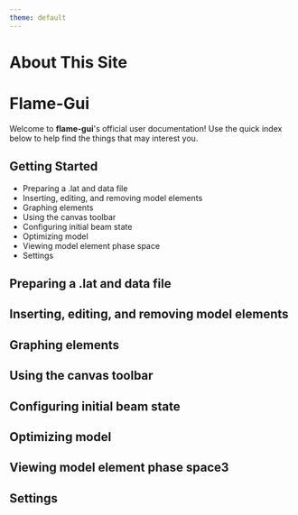 ```yaml
---
theme: default
---
```

# About This Site


# Flame-Gui
Welcome to **flame-gui**'s official user documentation! Use the quick index below to help find the things that may interest you.
## Getting Started
- Preparing a .lat and data file
- Inserting, editing, and removing model elements
- Graphing elements
- Using the canvas toolbar
- Configuring initial beam state
- Optimizing model
- Viewing model element phase space
- Settings

## Preparing a .lat and data file

## Inserting, editing, and removing model elements

## Graphing elements

## Using the canvas toolbar

## Configuring initial beam state

## Optimizing model

## Viewing model element phase space3

## Settings
